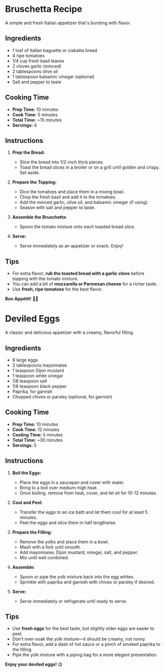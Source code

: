 # Bruschetta Recipe  

A simple and fresh Italian appetizer that's bursting with flavor.  

## Ingredients  

- 1 loaf of Italian baguette or ciabatta bread  
- 4 ripe tomatoes  
- 1/4 cup fresh basil leaves  
- 2 cloves garlic (minced)  
- 2 tablespoons olive oil  
- 1 tablespoon balsamic vinegar (optional)  
- Salt and pepper to taste  

## Cooking Time  

- **Prep Time:** 10 minutes  
- **Cook Time:** 5 minutes  
- **Total Time:** ~15 minutes  
- **Servings:** 4  

## Instructions  

1. **Prep the Bread:**  
   - Slice the bread into 1/2-inch thick pieces.  
   - Toast the bread slices in a broiler or on a grill until golden and crispy. Set aside.  

2. **Prepare the Topping:**  
   - Dice the tomatoes and place them in a mixing bowl.  
   - Chop the fresh basil and add it to the tomatoes.  
   - Add the minced garlic, olive oil, and balsamic vinegar (if using).  
   - Season with salt and pepper to taste.  

3. **Assemble the Bruschetta:**  
   - Spoon the tomato mixture onto each toasted bread slice.  

4. **Serve:**  
   - Serve immediately as an appetizer or snack. Enjoy!  

## Tips  

- For extra flavor, **rub the toasted bread with a garlic clove** before topping with the tomato mixture.  
- You can add a bit of **mozzarella or Parmesan cheese** for a richer taste.  
- Use **fresh, ripe tomatoes** for the best flavor.  

**Bon Appétit!** 🍅🥖  


# Deviled Eggs  

A classic and delicious appetizer with a creamy, flavorful filling.  

## Ingredients  

- 6 large eggs  
- 2 tablespoons mayonnaise  
- 1 teaspoon Dijon mustard  
- 1 teaspoon white vinegar  
- 1/8 teaspoon salt  
- 1/8 teaspoon black pepper  
- Paprika, for garnish  
- Chopped chives or parsley (optional, for garnish)  

## Cooking Time  

- **Prep Time:** 10 minutes  
- **Cook Time:** 12 minutes  
- **Cooling Time:** 5 minutes  
- **Total Time:** ~30 minutes  
- **Servings:** 5  

## Instructions  

1. **Boil the Eggs:**  
   - Place the eggs in a saucepan and cover with water.  
   - Bring to a boil over medium-high heat.  
   - Once boiling, remove from heat, cover, and let sit for 10-12 minutes.  

2. **Cool and Peel:**  
   - Transfer the eggs to an ice bath and let them cool for at least 5 minutes.  
   - Peel the eggs and slice them in half lengthwise.  

3. **Prepare the Filling:**  
   - Remove the yolks and place them in a bowl.  
   - Mash with a fork until smooth.  
   - Add mayonnaise, Dijon mustard, vinegar, salt, and pepper.  
   - Mix until well combined.  

4. **Assemble:**  
   - Spoon or pipe the yolk mixture back into the egg whites.  
   - Sprinkle with paprika and garnish with chives or parsley if desired.  

5. **Serve:**  
   - Serve immediately or refrigerate until ready to serve.  

## Tips  

- Use **fresh eggs** for the best taste, but slightly older eggs are easier to peel.  
- Don't over-soak the yolk mixture—it should be creamy, not runny.  
- For extra flavor, add a dash of hot sauce or a pinch of smoked paprika to the filling.  
- Pipe the yolk mixture with a piping bag for a more elegant presentation.  

**Enjoy your deviled eggs!** 😋  

